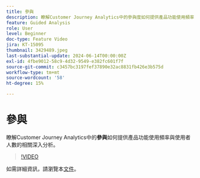 ```yaml
---
title: 參與
description: 瞭解Customer Journey Analytics中的參與度如何提供產品功能使用頻率與使用人數的相關深入分析。
feature: Guided Analysis
role: User
level: Beginner
doc-type: Feature Video
jira: KT-15095
thumbnail: 3429489.jpeg
last-substantial-update: 2024-06-14T00:00:00Z
exl-id: 4fbe9012-58c9-4d32-9549-e382fc601f7f
source-git-commit: c3457bc3197fef37890e32ac8831fb426e3b575d
workflow-type: tm+mt
source-wordcount: '58'
ht-degree: 15%

---
```


# 參與

瞭解Customer Journey Analytics中的&#x200B;**參與**&#x200B;如何提供產品功能使用頻率與使用者人數的相關深入分析。

>[!VIDEO](https://video.tv.adobe.com/v/3447478?captions=chi_hant)

如需詳細資訊，請瀏覽本[文件](https://experienceleague.adobe.com/zh-hant/docs/analytics-platform/using/guided-analysis/feature-matrix/engagement)。
